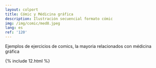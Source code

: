 ```yaml
---
layout: colport
title: Cómic y Médicina gráfica
description: Ilustración secuencial formato cómic
img: /img/comic/med8.jpeg
lang: es
ref: '120'
---
```


Ejemplos de ejercicios de comics, la mayoria relacionados con médicina gráfica

{% include 12.html %}
